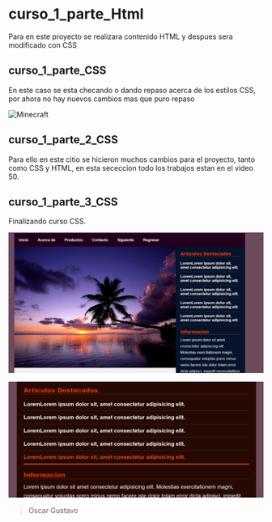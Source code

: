 # curso_1_parte_Html
Para en este proyecto se realizara contenido HTML y despues sera modificado con CSS

## curso_1_parte_CSS
En este caso se esta checando o dando repaso
acerca de los estilos CSS, por ahora no hay nuevos cambios mas que puro repaso

![Minecraft](https://logos-marcas.com/wp-content/uploads/2020/04/Minecraft-Logotipo-2012-.....jpg)

## curso_1_parte_2_CSS
Para  ello en este citio se hicieron muchos cambios para el proyecto, tanto como CSS y HTML, en esta sececcion
todo los trabajos estan en el video 50.


## curso_1_parte_3_CSS
Finalizando curso CSS.

![Finzalizacion](https://github.com/Bandu19/curso_1_parte_Html/blob/main/img/finalizacion.JPG?raw=true)

![Finalizacion2](https://github.com/Bandu19/curso_1_parte_Html/blob/main/img/finalizacion2.png?raw=true)

> Oscar Gustavo
